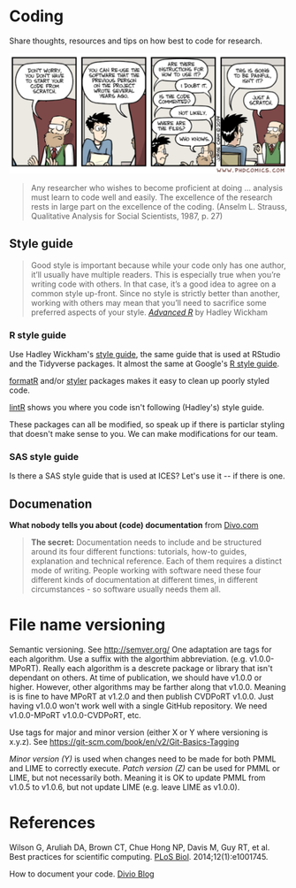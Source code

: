 # Coding

Share thoughts, resources and tips on how best to code for research.

<img src="/images/Coding.png" width="600">

> Any researcher who wishes to become proficient at doing ... analysis must learn to code well and easily. The excellence of the research rests in large part on the excellence of the coding. (Anselm L. Strauss, Qualitative Analysis for Social Scientists, 1987, p. 27)

## Style guide
> Good style is important because while your code only has one author, it’ll usually have multiple readers. This is especially true when you’re writing code with others. In that case, it’s a good idea to agree on a common style up-front. Since no style is strictly better than another, working with others may mean that you’ll need to sacrifice some preferred aspects of your style. [*Advanced R*](http://adv-r.had.co.nz/Style.html) by Hadley Wickham

### R style guide
Use Hadley Wickham's [style guide](http://adv-r.had.co.nz/Style.html), the same guide that is used at RStudio and the Tidyverse packages. It almost the same at Google's [R style guide](https://google.github.io/styleguide/Rguide.xml).

[formatR](https://yihui.name/formatr/) and/or [styler](http://styler.r-lib.org) packages makes it easy to clean up poorly styled code. 

[lintR](https://github.com/jimhester/lintr) shows you where you code isn't following (Hadley's) style guide. 

These packages can all be modified, so speak up if there is particlar styling that doesn't make sense to you. We can make modifications for our team.

### SAS style guide
Is there a SAS style guide that is used at ICES? Let's use it -- if there is one.

## Documenation

**What nobody tells you about (code) documentation** from [Divo.com](https://www.divio.com/blog/documentation/)

> **The secret:**
> Documentation needs to include and be structured around its four different functions: tutorials, how-to guides, explanation and technical reference. Each of them requires a distinct mode of writing. People working with software need these four different kinds of documentation at different times, in different circumstances - so software usually needs them all.

# File name versioning
Semantic versioning. See http://semver.org/ One adaptation are tags for each algorithm. Use a suffix with the algorthim abbreviation. (e.g. v1.0.0-MPoRT). Really each algorithm is a descrete package or library that isn't dependant on others. At time of publication, we should have v1.0.0 or higher. However, other algorithms may be farther along that v1.0.0. Meaning is is fine to have MPoRT at v1.2.0 and then publish CVDPoRT v1.0.0. Just having v1.0.0 won't work well with a single GitHub repository. We need v1.0.0-MPoRT v1.0.0-CVDPoRT, etc. 

Use tags for major and minor version (either X or Y where versioning is x.y.z). See https://git-scm.com/book/en/v2/Git-Basics-Tagging

*Minor version (Y)* is used when changes need to be made for both PMML and LIME to correctly execute. 
*Patch version (Z)* can be used for PMML or LIME, but not necessarily both. Meaning it is OK to update PMML from v1.0.5 to v1.0.6, but not update LIME (e.g. leave LIME as v1.0.0).

# References

Wilson G, Aruliah DA, Brown CT, Chue Hong NP, Davis M, Guy RT, et al. Best practices for scientific computing. [PLoS Biol](https://journals.plos.org/plosbiology/article?id=10.1371/journal.pbio.1001745). 2014;12(1):e1001745.

How to document your code. [Divio Blog](https://www.divio.com/blog/documentation/)
